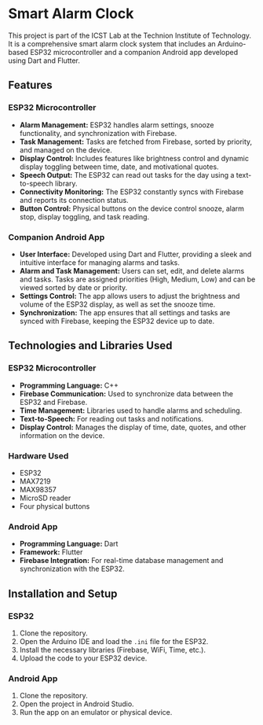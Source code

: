 # Smart Alarm Clock

This project is part of the ICST Lab at the Technion Institute of Technology. It is a comprehensive smart alarm clock system that includes an Arduino-based ESP32 microcontroller and a companion Android app developed using Dart and Flutter.

## Features

### ESP32 Microcontroller
- **Alarm Management:** ESP32 handles alarm settings, snooze functionality, and synchronization with Firebase.
- **Task Management:** Tasks are fetched from Firebase, sorted by priority, and managed on the device.
- **Display Control:** Includes features like brightness control and dynamic display toggling between time, date, and motivational quotes.
- **Speech Output:** The ESP32 can read out tasks for the day using a text-to-speech library.
- **Connectivity Monitoring:** The ESP32 constantly syncs with Firebase and reports its connection status.
- **Button Control:** Physical buttons on the device control snooze, alarm stop, display toggling, and task reading.

### Companion Android App
- **User Interface:** Developed using Dart and Flutter, providing a sleek and intuitive interface for managing alarms and tasks.
- **Alarm and Task Management:** Users can set, edit, and delete alarms and tasks. Tasks are assigned priorities (High, Medium, Low) and can be viewed sorted by date or priority.
- **Settings Control:** The app allows users to adjust the brightness and volume of the ESP32 display, as well as set the snooze time.
- **Synchronization:** The app ensures that all settings and tasks are synced with Firebase, keeping the ESP32 device up to date.

## Technologies and Libraries Used

### ESP32 Microcontroller
- **Programming Language:** C++
- **Firebase Communication:** Used to synchronize data between the ESP32 and Firebase.
- **Time Management:** Libraries used to handle alarms and scheduling.
- **Text-to-Speech:** For reading out tasks and notifications.
- **Display Control:** Manages the display of time, date, quotes, and other information on the device.

### Hardware Used
- ESP32
- MAX7219
- MAX98357
- MicroSD reader
- Four physical buttons

### Android App
- **Programming Language:** Dart
- **Framework:** Flutter
- **Firebase Integration:** For real-time database management and synchronization with the ESP32.

## Installation and Setup

### ESP32
1. Clone the repository.
2. Open the Arduino IDE and load the `.ini` file for the ESP32.
3. Install the necessary libraries (Firebase, WiFi, Time, etc.).
4. Upload the code to your ESP32 device.

### Android App
1. Clone the repository.
2. Open the project in Android Studio.
3. Run the app on an emulator or physical device.
